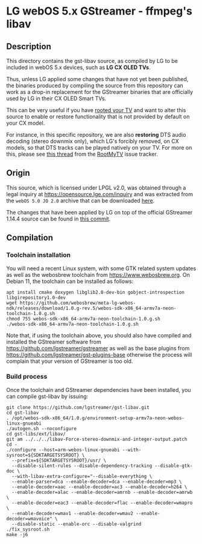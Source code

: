 LG webOS 5.x GStreamer - ffmpeg's libav
=======================================

## Description

This directory contains the gst-libav source, as compiled by LG to be included
in webOS 5.x devices, such as **LG CX OLED TVs**.

Thus, unless LG applied some changes that have not yet been published, the
binaries produced by compiling the source from this repository can work as a
drop-in replacement for the GStreamer binaries that are officially used by LG
in their CX OLED Smart TVs.

This can be very useful if you have [rooted your TV](https://github.com/RootMyTV/RootMyTV.github.io/issues/85#issuecomment-1295058979)
and want to alter this source to enable or restore functionality that is
not provided by default on your CX model.

For instance, in this specific repository, we are also **restoring** DTS audio
decoding (stereo downmix only), which LG's forcibly removed, on CX models, so
that DTS tracks can be played natively on your TV. For more on this, please see
[this thread](https://github.com/RootMyTV/RootMyTV.github.io/issues/72#issuecomment-1343204028)
from the [RootMyTV](https://github.com/RootMyTV/RootMyTV.github.io) issue
tracker.

## Origin

This source, which is licensed under LPGL v2.0, was obtained through a legal
inquiry at https://opensource.lge.com/inquiry and was extracted from the
`webOS 5.0 JO 2.0` archive that can be downloaded [here](http://opensource.lge.com/product/list?page=&ctgr=005&subCtgr=006&keyword=OLED65CX5LB).

The changes that have been applied by LG on top of the official GStreamer
1.14.4 source can be found in [this commit](https://github.com/lgstreamer/gst-libav/commit/1b22f9249212f8c1f90e27bb732b7237df6e6610).

## Compilation

### Toolchain installation

You will need a recent Linux system, with some GTK related system updates as
well as the webosbrew toolchain from https://www.webosbrew.org. On Debian 11,
the toolchain can be installed as follows:

```
apt install cmake doxygen libglib2.0-dev-bin gobject-introspection libgirepository1.0-dev
wget https://github.com/webosbrew/meta-lg-webos-ndk/releases/download/1.0.g-rev.5/webos-sdk-x86_64-armv7a-neon-toolchain-1.0.g.sh
chmod 755 webos-sdk-x86_64-armv7a-neon-toolchain-1.0.g.sh
./webos-sdk-x86_64-armv7a-neon-toolchain-1.0.g.sh
```

Note that, if using the toolchain above, you should also have compiled and
installed the GStreamer software from https://github.com/lgstreamer/gstreamer
as well as the base plugins from https://github.com/lgstreamer/gst-plugins-base
otherwise the process will complain that your version of GStreamer is too old.

### Build process

Once the toolchain and GStreamer dependencies have been installed, you can
compile gst-libav by issuing:

```
git clone https://github.com/lgstreamer/gst-libav.git
cd gst-libav
. /opt/webos-sdk-x86_64/1.0.g/environment-setup-armv7a-neon-webos-linux-gnueabi
./autogen.sh --noconfigure
cd gst-libs/ext/libav/
git am ../../../libav-Force-stereo-downmix-and-integer-output.patch
cd -
./configure --host=arm-webos-linux-gnueabi --with-sysroot=${SDKTARGETSYSROOT} \
  --prefix=${SDKTARGETSYSROOT}/usr/ \
  --disable-silent-rules --disable-dependency-tracking --disable-gtk-doc \
  --with-libav-extra-configure="--disable-everything \
  --enable-parser=dca --enable-decoder=dca --enable-decoder=mp3 \
  --enable-decoder=aac --enable-decoder=ac3 --enable-decoder=h264 \
  --enable-decoder=alac --enable-decoder=amrnb --enable-decoder=amrwb \
  --enable-decoder=eac3 --enable-decoder=flac --enable-decoder=wmapro \
  --enable-decoder=wmav1 --enable-decoder=wmav2 --enable-decoder=wmavoice" \
  --disable-static --enable-orc --disable-valgrind
./fix_sysroot.sh
make -j6
```
